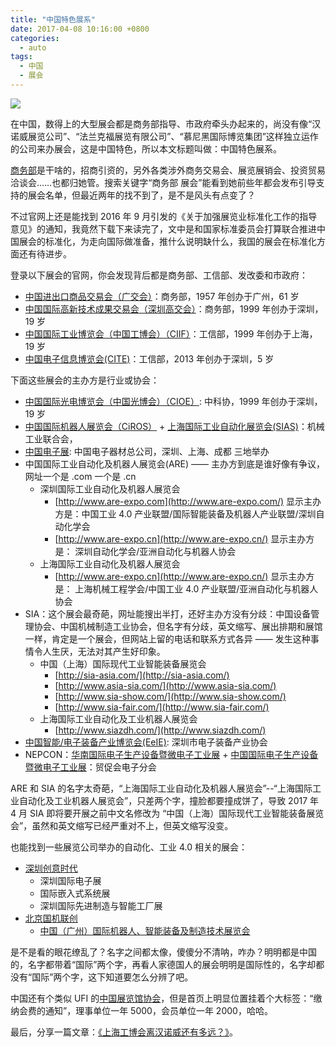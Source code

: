 ```yaml
---
title: "中国特色展系"
date: 2017-04-08 10:16:00 +0800
categories:
  - auto
tags:
  - 中国
  - 展会
---
```


![](http://image.cn.made-in-china.com/34f27j01ttQETkTziaVI/made-in-china.jpg)

在中国，数得上的大型展会都是商务部指导、市政府牵头办起来的，尚没有像“汉诺威展览公司”、“法兰克福展览有限公司”、“慕尼黑国际博览集团”这样独立运作的公司来办展会，这是中国特色，所以本文标题叫做：中国特色展系。

[商务部](http://www.mofcom.gov.cn)是干啥的，招商引资的，另外各类涉外商务交易会、展览展销会、投资贸易洽谈会……也都归她管。搜索关键字“商务部 展会”能看到她前些年都会发布引导支持的展会名单，但最近两年的找不到了，是不是风头有点变了？

不过官网上还是能找到 2016 年 9 月引发的《关于加强展览业标准化工作的指导意见》的通知，我竟然下载下来读完了，文中是和国家标准委员会打算联合推进中国展会的标准化，为走向国际做准备，推什么说明缺什么，我国的展会在标准化方面还有待进步。

登录以下展会的官网，你会发现背后都是商务部、工信部、发改委和市政府：

- [中国进出口商品交易会（广交会）](http://www.cantonfair.org.cn/cn/)：商务部，1957 年创办于广州，61 岁
- [中国国际高新技术成果交易会（深圳高交会）](http://www.chtf.com)：商务部，1999 年创办于深圳，19 岁
- [中国国际工业博览会（中国工博会）（CIIF）](http://www.ciif-expo.com)：工信部，1999 年创办于上海，19 岁
- [中国电子信息博览会(CITE)](http://www.citexpo.org/)：工信部，2013 年创办于深圳，5 岁

下面这些展会的主办方是行业或协会：

- [中国国际光电博览会（中国光博会）（CIOE）](http://www.cioe.cn): 中科协，1999 年创办于深圳，19 岁
- [中国国际机器人展览会（CiROS）](http://www.ciros.com.cn) + [上海国际工业自动化展览会(SIAS)](http://www.cmepo.com/index_auto.html)：机械工业联合会，
- [中国电子展](http://www.icef.com.cn): 中国电子器材总公司，深圳、上海、成都 三地举办
- 中国国际工业自动化及机器人展览会(ARE) —— 主办方到底是谁好像有争议，网址一个是 .com 一个是 .cn
  - 深圳国际工业自动化及机器人展览会
    - [http://www.are-expo.com](http://www.are-expo.com/) 显示主办方是：中国工业 4.0 产业联盟/国际智能装备及机器人产业联盟/深圳自动化学会
    - [http://www.are-expo.cn](http://www.are-expo.cn/) 显示主办方是： 深圳自动化学会/亚洲自动化与机器人协会
  - 上海国际工业自动化及机器人展览会
    - [http://www.are-expo.cn](http://www.are-expo.cn/) 显示主办方是： 上海机械工程学会/中国工业 4.0 产业联盟/亚洲自动化与机器人协会
- SIA：这个展会最奇葩，网址能搜出半打，还好主办方没有分歧：中国设备管理协会、中国机械制造工业协会，但名字有分歧，英文缩写、展出排期和展馆一样，肯定是一个展会，但网站上留的电话和联系方式各异 —— 发生这种事情令人生厌，无法对其产生好印象。
  - 中国（上海）国际现代工业智能装备展览会
    - [http://sia-asia.com/](http://sia-asia.com/)
    - [http://www.asia-sia.com/](http://www.asia-sia.com/)
    - [http://www.sia-show.com/](http://www.sia-show.com/)
    - [http://www.sia-fair.com/](http://www.sia-fair.com/)
  - 上海国际工业自动化及工业机器人展览会
    - [http://www.siazdh.com/](http://www.siazdh.com/)
- [中国智能/电子装备产业博览会(EeIE)](http://cieeie.com/cieeie/): 深圳市电子装备产业协会
- NEPCON：[华南国际电子生产设备暨微电子工业展](http://www.nepconsouthchina.com/) + [中国国际电子生产设备暨微电子工业展](http://www.nepconchina.com/)：贸促会电子分会

ARE 和 SIA 的名字太奇葩，“上海国际工业自动化及机器人展览会”--“上海国际工业自动化及工业机器人展览会”，只差两个字，撞脸都要撞成饼了，导致 2017 年 4 月 SIA 即将要开展之前中文名修改为 “中国（上海）国际现代工业智能装备展览会”，虽然和英文缩写已经严重对不上，但英文缩写没变。

也能找到一些展览公司举办的自动化、工业 4.0 相关的展会：

- [深圳创意时代](http://www.cetimes.com)
  - 深圳国际电子展
  - 国际嵌入式系统展
  - 深圳国际先进制造与智能工厂展
- [北京国机联创](http://www.bjgjlc.com)
  - [中国（广州）国际机器人、智能装备及制造技术展览会](http://www.roboimex.com)

是不是看的眼花缭乱了？名字之间都太像，傻傻分不清呐，咋办？明明都是中国的，名字都带着“国际”两个字，再看人家德国人的展会明明是国际性的，名字却都没有“国际”两个字，这下知道要怎么分辨了吧。

中国还有个类似 UFI 的[中国展览馆协会](http://www.caec.org.cn)，但是首页上明显位置挂着个大标签：“缴纳会费的通知”，理事单位一年 5000，会员单位一年 2000，哈哈。

最后，分享一篇文章：[《上海工博会离汉诺威还有多远？》](http://news.xinhuanet.com/comments/2003-11/17/content_1181276.htm)。
